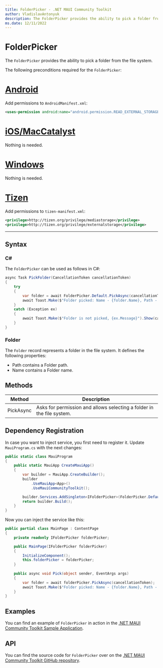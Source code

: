 ```yaml
---
title: FolderPicker - .NET MAUI Community Toolkit
author: VladislavAntonyuk
description: The FolderPicker provides the ability to pick a folder from the file system.
ms.date: 12/11/2022
---
```


# FolderPicker

The `FolderPicker` provides the ability to pick a folder from the file system.

The following preconditions required for the `FolderPicker`:
# [Android](#tab/android)

Add permissions to `AndroidManifest.xml`:

```xml
<uses-permission android:name="android.permission.READ_EXTERNAL_STORAGE" />
```

# [iOS/MacCatalyst](#tab/ios)

Nothing is needed.

# [Windows](#tab/windows)

Nothing is needed.

# [Tizen](#tab/tizen)

Add permissions to `tizen-manifest.xml`:

```xml
<privilege>http://tizen.org/privilege/mediastorage</privilege>
<privilege>http://tizen.org/privilege/externalstorage</privilege>
```

--------------

## Syntax

### C#

The `FolderPicker` can be used as follows in C#:

```csharp
async Task PickFolder(CancellationToken cancellationToken)
{
    try
    {
        var folder = await FolderPicker.Default.PickAsync(cancellationToken);
        await Toast.Make($"Folder picked: Name - {folder.Name}, Path - {folder.Path}", ToastDuration.Long).Show(cancellationToken);
    }
    catch (Exception ex)
    {
        await Toast.Make($"Folder is not picked, {ex.Message}").Show(cancellationToken);
    }
}
```

### Folder

The `Folder` record represents a folder in the file system. It defines the following properties:

- Path contains a Folder path.
- Name contains a Folder name.

## Methods

|Method  |Description  |
|---------|---------|
| PickAsync | Asks for permission and allows selecting a folder in the file system. |

## Dependency Registration

In case you want to inject service, you first need to register it.
Update `MauiProgram.cs` with the next changes:

```csharp
public static class MauiProgram
{
    public static MauiApp CreateMauiApp()
    {
        var builder = MauiApp.CreateBuilder();
        builder
            .UseMauiApp<App>()
			.UseMauiCommunityToolkit();

		builder.Services.AddSingleton<IFolderPicker>(FolderPicker.Default);
        return builder.Build();
    }
}
```

Now you can inject the service like this:

```csharp
public partial class MainPage : ContentPage
{
    private readonly IFolderPicker folderPicker;

	public MainPage(IFolderPicker folderPicker)
	{
		InitializeComponent();
        this.folderPicker = folderPicker;
	}
	
	public async void Pick(object sender, EventArgs args)
	{
		var folder = await folderPicker.PickAsync(cancellationToken);
        await Toast.Make($"Folder picked: Name - {folder.Name}, Path - {folder.Path}", ToastDuration.Long).Show(cancellationToken);
	}
}
```

## Examples

You can find an example of `FolderPicker` in action in the [.NET MAUI Community Toolkit Sample Application](https://github.com/CommunityToolkit/Maui/blob/main/samples/CommunityToolkit.Maui.Sample/Pages/Essentials/FolderPickerPage.xaml).

## API

You can find the source code for `FolderPicker` over on the [.NET MAUI Community Toolkit GitHub repository](https://github.com/CommunityToolkit/Maui/blob/main/src/CommunityToolkit.Maui.Core/Interfaces/IFolderPicker.shared.cs).
